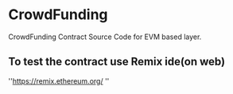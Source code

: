 # CrowdFunding
CrowdFunding Contract Source Code for EVM based layer.

## To test the contract use Remix ide(on web)
''https://remix.ethereum.org/ ''
